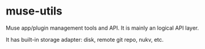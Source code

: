 # muse-utils
Muse app/plugin management tools and API. It is mainly an logical API layer.

It has built-in storage adapter: disk, remote git repo, nukv, etc.